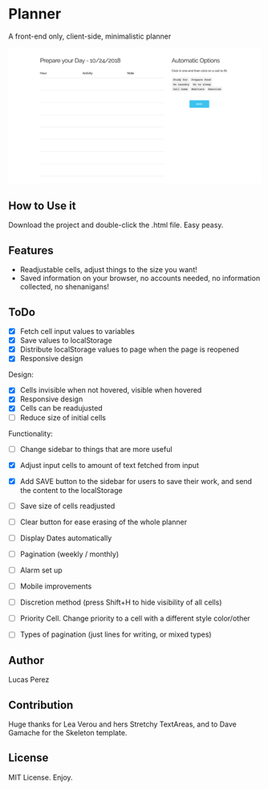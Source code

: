 # Planner
A front-end only, client-side, minimalistic planner

![A minimalistic planner](https://github.com/donatelucas/planner/blob/master/FirstScreenshot.png)

## How to Use it
Download the project and double-click the .html file. Easy peasy.

## Features

- Readjustable cells, adjust things to the size you want!
- Saved information on your browser, no accounts needed, no information collected, no shenanigans!

## ToDo

- [x] Fetch cell input values to variables
- [x] Save values to localStorage
- [x] Distribute localStorage values to page when the page is reopened
- [x] Responsive design

Design:
- [x] Cells invisible when not hovered, visible when hovered
- [x] Responsive design
- [x] Cells can be readujusted
- [ ] Reduce size of initial cells

Functionality:
- [ ] Change sidebar to things that are more useful
- [x] Adjust input cells to amount of text fetched from input
- [x] Add SAVE button to the sidebar for users to save their work, and send
the content to the localStorage
- [ ] Save size of cells readjusted
- [ ] Clear button for ease erasing of the whole planner
- [ ] Display Dates automatically
- [ ] Pagination (weekly / monthly)
- [ ] Alarm set up
- [ ] Mobile improvements
- [ ] Discretion method (press Shift+H to hide visibility of all cells)
- [ ] Priority Cell. Change priority to a cell with a different style color/other
- [ ] Types of pagination (just lines for writing, or mixed types)


## Author
Lucas Perez

## Contribution

Huge thanks for Lea Verou and hers Stretchy TextAreas, and to Dave Gamache for the Skeleton template.

## License
MIT License. Enjoy.
